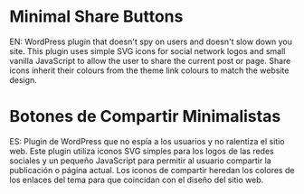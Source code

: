 # Minimal Share Buttons

EN:
WordPress plugin that doesn't spy on users and doesn't slow down you site. This plugin uses simple SVG icons for social network logos and small vanilla JavaScript to allow the user to share the current post or page. Share icons inherit their colours from the theme link colours to match the website design.

# Botones de Compartir Minimalistas

ES:
Plugin de WordPress que no espía a los usuarios y no ralentiza el sitio web. Este plugin utiliza iconos SVG simples para los logos de las redes sociales y un pequeño JavaScript para permitir al usuario compartir la publicación o página actual. Los iconos de compartir heredan los colores de los enlaces del tema para que coincidan con el diseño del sitio web.
